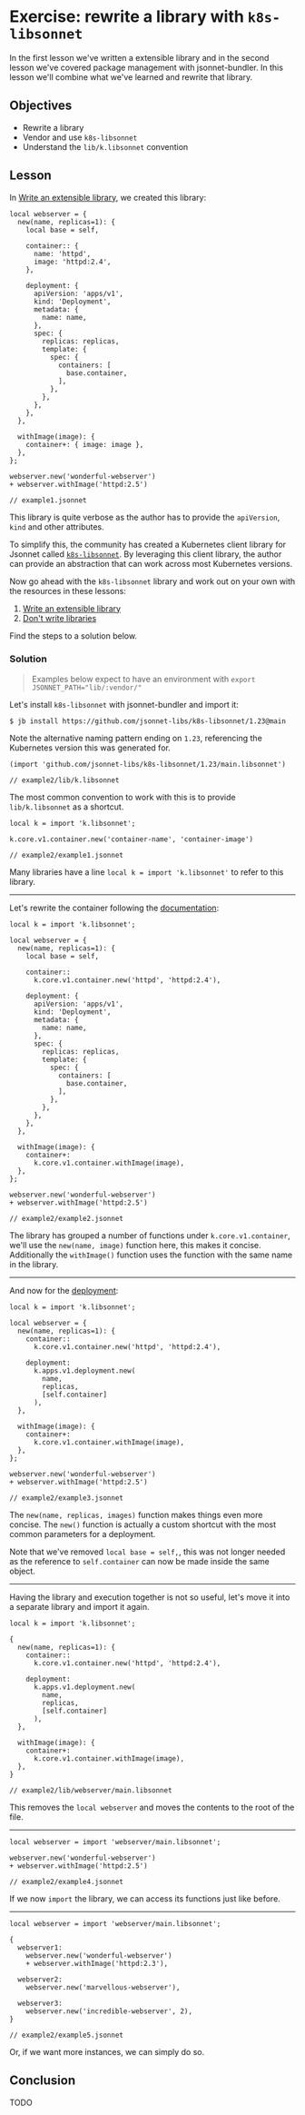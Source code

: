 # Exercise: rewrite a library with `k8s-libsonnet`

In the first lesson we've written a extensible library and in the second lesson we've
covered package management with jsonnet-bundler. In this lesson we'll combine what
we've learned and rewrite that library.


## Objectives

- Rewrite a library
- Vendor and use `k8s-libsonnet`
- Understand the `lib/k.libsonnet` convention

## Lesson

In [Write an extensible library](lesson1.md), we created this library:

```jsonnet
local webserver = {
  new(name, replicas=1): {
    local base = self,

    container:: {
      name: 'httpd',
      image: 'httpd:2.4',
    },

    deployment: {
      apiVersion: 'apps/v1',
      kind: 'Deployment',
      metadata: {
        name: name,
      },
      spec: {
        replicas: replicas,
        template: {
          spec: {
            containers: [
              base.container,
            ],
          },
        },
      },
    },
  },

  withImage(image): {
    container+: { image: image },
  },
};

webserver.new('wonderful-webserver')
+ webserver.withImage('httpd:2.5')

// example1.jsonnet
```


This library is quite verbose as the author has to provide the `apiVersion`, `kind` and
other attributes.

To simplify this, the community has created a Kubernetes client library for Jsonnet called
[`k8s-libsonnet`](https://github.com/jsonnet-libs/k8s-libsonnet). By leveraging this
client library, the author can provide an abstraction that can work across most Kubernetes
versions.

Now go ahead with the `k8s-libsonnet` library and work out on your own with the resources
in these lessons:

1. [Write an extensible library](lesson1.md)
1. [Don't write libraries](lesson2.md)

Find the steps to a solution below.

### Solution

> Examples below expect to have an environment with `export JSONNET_PATH="lib/:vendor/"`

Let's install `k8s-libsonnet` with jsonnet-bundler and import it:

`$ jb install https://github.com/jsonnet-libs/k8s-libsonnet/1.23@main`

Note the alternative naming pattern ending on `1.23`, referencing the Kubernetes version
this was generated for.

```jsonnet
(import 'github.com/jsonnet-libs/k8s-libsonnet/1.23/main.libsonnet')

// example2/lib/k.libsonnet
```


The most common convention to work with this is to provide `lib/k.libsonnet` as
a shortcut.

```jsonnet
local k = import 'k.libsonnet';

k.core.v1.container.new('container-name', 'container-image')

// example2/example1.jsonnet
```


Many libraries have a line `local k = import 'k.libsonnet'` to refer to this
library.

---

Let's rewrite the container following the
[documentation](https://jsonnet-libs.github.io/k8s-libsonnet/1.23/core/v1/container/):

```jsonnet
local k = import 'k.libsonnet';

local webserver = {
  new(name, replicas=1): {
    local base = self,

    container::
      k.core.v1.container.new('httpd', 'httpd:2.4'),

    deployment: {
      apiVersion: 'apps/v1',
      kind: 'Deployment',
      metadata: {
        name: name,
      },
      spec: {
        replicas: replicas,
        template: {
          spec: {
            containers: [
              base.container,
            ],
          },
        },
      },
    },
  },

  withImage(image): {
    container+:
      k.core.v1.container.withImage(image),
  },
};

webserver.new('wonderful-webserver')
+ webserver.withImage('httpd:2.5')

// example2/example2.jsonnet
```


The library has grouped a number of functions under `k.core.v1.container`, we'll use the
`new(name, image)` function here, this makes it concise. Additionally the `withImage()` function uses the function with the same name in the library.

---

And now for the [deployment](https://jsonnet-libs.github.io/k8s-libsonnet/1.23/core/v1/container/):

```jsonnet
local k = import 'k.libsonnet';

local webserver = {
  new(name, replicas=1): {
    container::
      k.core.v1.container.new('httpd', 'httpd:2.4'),

    deployment:
      k.apps.v1.deployment.new(
        name,
        replicas,
        [self.container]
      ),
  },

  withImage(image): {
    container+:
      k.core.v1.container.withImage(image),
  },
};

webserver.new('wonderful-webserver')
+ webserver.withImage('httpd:2.5')

// example2/example3.jsonnet
```


The `new(name, replicas, images)` function makes things even more concise. The `new()`
function is actually a custom shortcut with the most common parameters for a deployment.

Note that we've removed `local base = self,`, this was not longer needed as the reference
to `self.container` can now be made inside the same object.

---

Having the library and execution together is not so useful, let's move it into a separate
library and import it again.

```jsonnet
local k = import 'k.libsonnet';

{
  new(name, replicas=1): {
    container::
      k.core.v1.container.new('httpd', 'httpd:2.4'),

    deployment:
      k.apps.v1.deployment.new(
        name,
        replicas,
        [self.container]
      ),
  },

  withImage(image): {
    container+:
      k.core.v1.container.withImage(image),
  },
}

// example2/lib/webserver/main.libsonnet
```


This removes the `local webserver` and moves the contents to the root of the file.

---

```jsonnet
local webserver = import 'webserver/main.libsonnet';

webserver.new('wonderful-webserver')
+ webserver.withImage('httpd:2.5')

// example2/example4.jsonnet
```


If we now `import` the library, we can access its functions just like before.

---

```jsonnet
local webserver = import 'webserver/main.libsonnet';

{
  webserver1:
    webserver.new('wonderful-webserver')
    + webserver.withImage('httpd:2.3'),

  webserver2:
    webserver.new('marvellous-webserver'),

  webserver3:
    webserver.new('incredible-webserver', 2),
}

// example2/example5.jsonnet
```


Or, if we want more instances, we can simply do so.


## Conclusion

TODO

